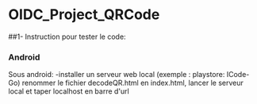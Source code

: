 # OIDC_Project_QRCode

##1- Instruction pour tester le code: 

### Android

Sous android: -installer un serveur web local (exemple : playstore: ICode-Go)
renommer le fichier decodeQR.html en index.html, lancer le serveur local et taper localhost en barre d'url

